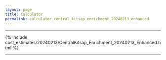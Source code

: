 ```yaml
---
layout: page
title: Calculator
permalink: calculator_central_kitsap_enrichment_20240213_enhanced
---
```


___

{% include cost_estimates/20240213/CentralKitsap_Enrichment_20240213_Enhanced.html %}

___

